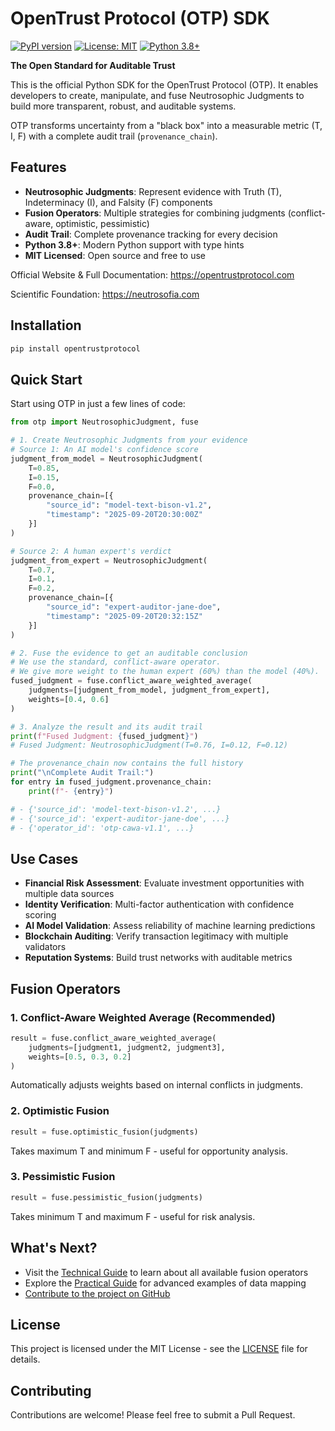 # OpenTrust Protocol (OTP) SDK

[![PyPI version](https://badge.fury.io/py/opentrustprotocol.svg)](https://badge.fury.io/py/opentrustprotocol)
[![License: MIT](https://img.shields.io/badge/License-MIT-yellow.svg)](https://opensource.org/licenses/MIT)
[![Python 3.8+](https://img.shields.io/badge/python-3.8+-blue.svg)](https://www.python.org/downloads/)

**The Open Standard for Auditable Trust**

This is the official Python SDK for the OpenTrust Protocol (OTP). It enables developers to create, manipulate, and fuse Neutrosophic Judgments to build more transparent, robust, and auditable systems.

OTP transforms uncertainty from a "black box" into a measurable metric (T, I, F) with a complete audit trail (`provenance_chain`).

## Features

- **Neutrosophic Judgments**: Represent evidence with Truth (T), Indeterminacy (I), and Falsity (F) components
- **Fusion Operators**: Multiple strategies for combining judgments (conflict-aware, optimistic, pessimistic)
- **Audit Trail**: Complete provenance tracking for every decision
- **Python 3.8+**: Modern Python support with type hints
- **MIT Licensed**: Open source and free to use

Official Website & Full Documentation: https://opentrustprotocol.com

Scientific Foundation: https://neutrosofia.com

## Installation

```bash
pip install opentrustprotocol
```

## Quick Start

Start using OTP in just a few lines of code:

```python
from otp import NeutrosophicJudgment, fuse

# 1. Create Neutrosophic Judgments from your evidence
# Source 1: An AI model's confidence score
judgment_from_model = NeutrosophicJudgment(
    T=0.85, 
    I=0.15, 
    F=0.0,
    provenance_chain=[{
        "source_id": "model-text-bison-v1.2",
        "timestamp": "2025-09-20T20:30:00Z"
    }]
)

# Source 2: A human expert's verdict
judgment_from_expert = NeutrosophicJudgment(
    T=0.7, 
    I=0.1, 
    F=0.2,
    provenance_chain=[{
        "source_id": "expert-auditor-jane-doe",
        "timestamp": "2025-09-20T20:32:15Z"
    }]
)

# 2. Fuse the evidence to get an auditable conclusion
# We use the standard, conflict-aware operator.
# We give more weight to the human expert (60%) than the model (40%).
fused_judgment = fuse.conflict_aware_weighted_average(
    judgments=[judgment_from_model, judgment_from_expert],
    weights=[0.4, 0.6]
)

# 3. Analyze the result and its audit trail
print(f"Fused Judgment: {fused_judgment}")
# Fused Judgment: NeutrosophicJudgment(T=0.76, I=0.12, F=0.12)

# The provenance_chain now contains the full history
print("\nComplete Audit Trail:")
for entry in fused_judgment.provenance_chain:
    print(f"- {entry}")

# - {'source_id': 'model-text-bison-v1.2', ...}
# - {'source_id': 'expert-auditor-jane-doe', ...}
# - {'operator_id': 'otp-cawa-v1.1', ...}
```

## Use Cases

- **Financial Risk Assessment**: Evaluate investment opportunities with multiple data sources
- **Identity Verification**: Multi-factor authentication with confidence scoring
- **AI Model Validation**: Assess reliability of machine learning predictions
- **Blockchain Auditing**: Verify transaction legitimacy with multiple validators
- **Reputation Systems**: Build trust networks with auditable metrics

## Fusion Operators

### 1. Conflict-Aware Weighted Average (Recommended)
```python
result = fuse.conflict_aware_weighted_average(
    judgments=[judgment1, judgment2, judgment3],
    weights=[0.5, 0.3, 0.2]
)
```
Automatically adjusts weights based on internal conflicts in judgments.

### 2. Optimistic Fusion
```python
result = fuse.optimistic_fusion(judgments)
```
Takes maximum T and minimum F - useful for opportunity analysis.

### 3. Pessimistic Fusion
```python
result = fuse.pessimistic_fusion(judgments)
```
Takes minimum T and maximum F - useful for risk analysis.

## What's Next?

- Visit the [Technical Guide](https://opentrustprotocol.com) to learn about all available fusion operators
- Explore the [Practical Guide](https://opentrustprotocol.com) for advanced examples of data mapping
- [Contribute to the project on GitHub](https://github.com/draxork/opentrustprotocol)

## License

This project is licensed under the MIT License - see the [LICENSE](LICENSE) file for details.

## Contributing

Contributions are welcome! Please feel free to submit a Pull Request.